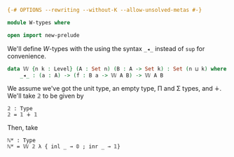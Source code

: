 ```agda
{-# OPTIONS --rewriting --without-K --allow-unsolved-metas #-}

module W-types where

open import new-prelude

```
We'll define $W$-types with the using the syntax `_◂_` instead of `sup` for convenience.

```agda
data 𝕎 {n k : Level} (A : Set n) (B : A -> Set k) : Set (n ⊔ k) where
    _◂_ : (a : A) -> (f : B a -> 𝕎 A B) -> 𝕎 A B
```
We assume we've got the unit type, an empty type, Π and Σ types, and ∔. We'll take 𝟚 to be given by

```
𝟚 : Type
𝟚 = 𝟙 ∔ 𝟙
```

Then, take
```
ℕᵂ : Type
ℕᵂ = 𝕎 𝟚 λ { inl _ → 𝟘 ; inr _ → 𝟙}

